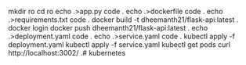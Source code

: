 mkdir ro
cd ro
echo .>app.py
code .
echo .>dockerfile
code .
echo .>requirements.txt
code .
docker build -t dheemanth21/flask-api:latest .
docker login
docker push dheemanth21/flask-api:latest .
echo .>deployment.yaml
code .
echo .>service.yaml
code .
kubectl apply -f deployment.yaml
kubectl apply -f service.yaml
kubectl get pods 
curl http://localhost:3002/ .# kubernetes

